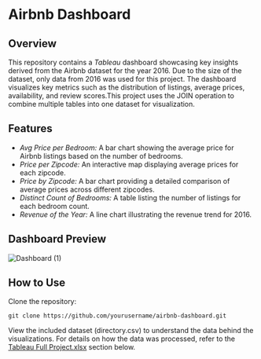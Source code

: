 # Airbnb Dashboard 

## Overview
This repository contains a *Tableau* dashboard showcasing key insights derived from the Airbnb dataset for the year 2016. Due to the size of the dataset, only data from 2016 was used for this project. The dashboard visualizes key metrics such as the distribution of listings, average prices, availability, and review scores.This project uses the JOIN operation to combine multiple tables into one dataset for visualization.

## Features
- *Avg Price per Bedroom:* A bar chart showing the average price for Airbnb listings based on the number of bedrooms.
- *Price per Zipcode:* An interactive map displaying average prices for each zipcode.
- *Price by Zipcode:* A bar chart providing a detailed comparison of average prices across different zipcodes.
- *Distinct Count of Bedrooms:* A table listing the number of listings for each bedroom count.
- *Revenue of the Year:* A line chart illustrating the revenue trend for 2016.

## Dashboard Preview
![Dashboard (1)](https://github.com/user-attachments/assets/e344bfff-9794-478b-b706-2676703583b2)


## How to Use
Clone the repository:
   ```
   git clone https://github.com/yourusername/airbnb-dashboard.git
```
View the included dataset (directory.csv)  to understand the data behind the visualizations.
For details on how the data was processed, refer to the [Tableau Full Project.xlsx](#TableauFullProject.xlsx) section below.

